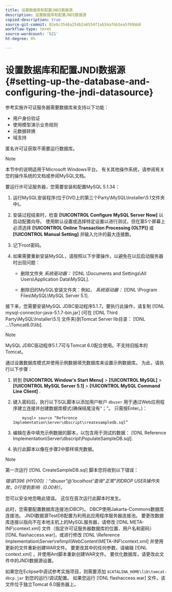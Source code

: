 ```yaml
---
title: 设置数据库和配置JNDI数据源
description: 设置数据库和配置JNDI数据源
copied-description: true
source-git-commit: 02ebc3548a254b2a6554f1ab34afbb3ea5f09bb8
workflow-type: tm+mt
source-wordcount: '521'
ht-degree: 0%

---
```


# 设置数据库和配置JNDI数据源 {#setting-up-the-database-and-configuring-the-jndi-datasource}

参考实施许可证服务器需要数据库来支持以下功能：

* 用户身份验证
* 使用模型演示业务规则
* 元数据转换
* 域支持

匿名许可证获取不需要运行数据库。

>[!NOTE]
>
>本节中的说明适用于Microsoft Windows平台。 有关其他操作系统，请参阅有关您的操作系统的文档或参阅MySQL文档。

要运行许可证服务器，您需要安装和配置MySQL 5.1.34：

1. 运行MySQL安装程序(位于DVD上的第三个Party\MySQL\Installer\5.1文件夹中)。
1. 安装过程结束时，检查 **[!UICONTROL Configure MySQL Server Now]** 以启动配置向导。 使用默认设置或选择特定设置以进行测试，但在第5个屏幕上必须选择 **[!UICONTROL Online Transaction Processing (OLTP)]** 或 **[!UICONTROL Manual Setting]** 并输入允许的最大连接数。

1. 记下root密码。
1. 如果需要重新安装MySQL，请按照以下步骤操作，以避免在以后启动服务器时出现问题：

   * 删除文件夹 *系统驱动器：* [!DNL \Documents and Settings\All Users\Application Data\MySQL].

   * 删除旧的MySQL安装文件夹：例如， *系统驱动器：* [!DNL \Program Files\MySQL\MySQL Server 5.1].

接下来，您需要安装MySQL JDBC驱动程序5.1.7。要执行此操作，请复制 [!DNL mysql-connector-java-5.1.7-bin.jar] (可在 [!DNL Third Party\MySQL\Installer\5.1] 文件夹)到Tomcat Server lib目录： [!DNL ...\Tomcat6.0\lib].

>[!NOTE]
>
>MySQL JDBC驱动程序5.1.7可与Tomcat 6.0配合使用。不支持旧版本的Tomcat。

通过设置数据库模式并使用示例数据填充数据库来设置示例数据库。 为此，请执行以下步骤：

1. 转到  **[!UICONTROL Window's Start Menu]** > **[!UICONTROL MySQL]** > **[!UICONTROL MySQL Server 5.1]** > **[!UICONTROL MySQL Command Line Client]** .
1. 键入密码后，执行以下SQL脚本以添加用户帐户 `dbuser` 用于通过Web应用程序建立连接并创建数据库模式(确保结尾没有“；”。 只需按Enter。)：

   ```
       mysql> source “Reference Implementation\Server\dbscript\createsampledb.sql”
   ```

1. 编辑在表中填充示例数据的脚本，以包含用于测试的数据： [!DNL Reference Implementation\Server\dbscript\PopulateSampleDB.sql].
1. 执行此脚本以像在步骤2中那样填充数据。

>[!NOTE]
>
>第一次运行 [!DNL CreateSampleDB.sql] 脚本您将收到以下错误：

*错误1396 (HY000)：“dbuser”@&#39;localhost&#39;查询“正常”的DROP USER操作失败，0行受到影响（0.00秒）。*

您可以安全地忽略此错误。 这仅在首次运行此脚本时发生。

此时，您需要配置数据库连接池(DBCP)。 DBCP使用Jakarta-Commons数据库连接池。 JNDI数据源TestDB配置为利用此应用程序服务器连接池。 要更改数据库连接以指向不在本地主机上的MySQL服务器，请修改 [!DNL META-INF\context.xml] 文件（指定许可证服务器数据库的位置、用户名和密码） [!DNL flashaccess.war]，或进行修改 [!DNL \Reference Implementation\Server\refimpl\WebContent\META-INF\context.xml] 并使用更新的文件重新创建WAR文件。 要更改其中的任何参数，请编辑 [!DNL context.xml] ，并使用Ant脚本重新创建WAR文件。 要优化数据库，请更改此文件中的JNDI数据源设置。

如果您在Eclipse中调试参考实施项目，则需要添加 `$CATALINA_HOME\lib\tomcat-dbcp.jar` 到您的运行/调试配置。 如果您运行 [!DNL flashaccess.war] 文件，该文件位于独立Tomcat 6.0服务器上。
